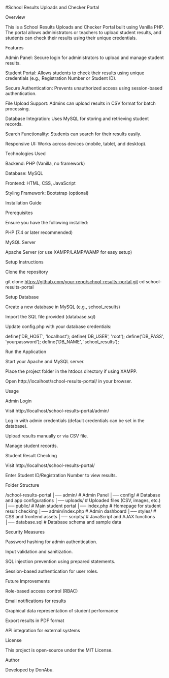 #School Results Uploads and Checker Portal

Overview

This is a School Results Uploads and Checker Portal built using Vanilla PHP. The portal allows administrators or teachers to upload student results, and students can check their results using their unique credentials.

Features

Admin Panel: Secure login for administrators to upload and manage student results.

Student Portal: Allows students to check their results using unique credentials (e.g., Registration Number or Student ID).

Secure Authentication: Prevents unauthorized access using session-based authentication.

File Upload Support: Admins can upload results in CSV format for batch processing.

Database Integration: Uses MySQL for storing and retrieving student records.

Search Functionality: Students can search for their results easily.

Responsive UI: Works across devices (mobile, tablet, and desktop).

Technologies Used

Backend: PHP (Vanilla, no framework)

Database: MySQL

Frontend: HTML, CSS, JavaScript

Styling Framework: Bootstrap (optional)

Installation Guide

Prerequisites

Ensure you have the following installed:

PHP (7.4 or later recommended)

MySQL Server

Apache Server (or use XAMPP/LAMP/WAMP for easy setup)

Setup Instructions

Clone the repository

git clone https://github.com/your-repo/school-results-portal.git
cd school-results-portal

Setup Database

Create a new database in MySQL (e.g., school_results)

Import the SQL file provided (database.sql)

Update config.php with your database credentials:

define('DB_HOST', 'localhost');
define('DB_USER', 'root');
define('DB_PASS', 'yourpassword');
define('DB_NAME', 'school_results');

Run the Application

Start your Apache and MySQL server.

Place the project folder in the htdocs directory if using XAMPP.

Open http://localhost/school-results-portal/ in your browser.

Usage

Admin Login

Visit http://localhost/school-results-portal/admin/

Log in with admin credentials (default credentials can be set in the database).

Upload results manually or via CSV file.

Manage student records.

Student Result Checking

Visit http://localhost/school-results-portal/

Enter Student ID/Registration Number to view results.

Folder Structure

/school-results-portal
│── admin/		    # Admin Panel
│── config/		    # Database and app configurations
│── uploads/		  # Uploaded files (CSV, images, etc.)
│── public/		    # Main student portal
│── index.php		  # Homepage for student result checking
│── admin/index.php   # Admin dashboard
│── styles/		    # CSS and frontend assets
│── scripts/		   # JavaScript and AJAX functions
│── database.sql	  # Database schema and sample data

Security Measures

Password hashing for admin authentication.

Input validation and sanitization.

SQL injection prevention using prepared statements.

Session-based authentication for user roles.

Future Improvements

Role-based access control (RBAC)

Email notifications for results

Graphical data representation of student performance

Export results in PDF format

API integration for external systems

License

This project is open-source under the MIT License.

Author

Developed by DonAbu.

